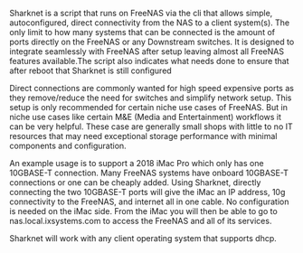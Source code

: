 Sharknet is a script that runs on FreeNAS via the cli that allows simple, autoconfigured, direct connectivity from the NAS to a client system(s). The only limit to how many systems that can be connected is the amount of ports directly on the FreeNAS or any Downstream switches. It is designed to integrate seamlessly with FreeNAS after setup leaving almost all FreeNAS features available.The script also indicates what needs done to ensure that after reboot that Sharknet is still configured

Direct connections are commonly wanted for high speed expensive ports as they remove/reduce the need for switches and simplify network setup. This setup is only recommended for certain niche use cases of FreeNAS. But in niche use cases like certain M&E (Media and Entertainment) workflows it can be very helpful. These case are generally small shops with little to no IT resources that may need exceptional storage performance with minimal components and configuration.

An example usage is to support a 2018 iMac Pro which only has one 10GBASE-T connection. Many FreeNAS systems have onboard 10GBASE-T connections or one can be cheaply added. Using Sharknet, directly connecting the two 10GBASE-T ports will give the iMac an IP address, 10g connectivity to the FreeNAS, and internet all in one cable. No configuration is needed on the iMac side. From the iMac you will then be able to go to nas.local.ixsystems.com to access the FreeNAS and all of its services.

Sharknet will work with any client operating system that supports dhcp.
